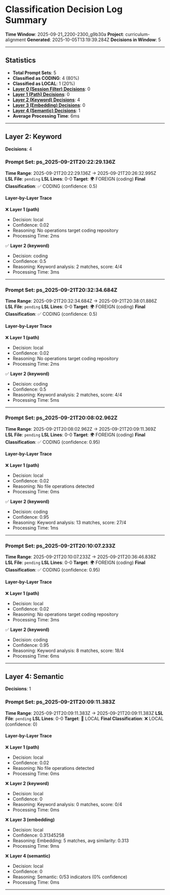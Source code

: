 # Classification Decision Log Summary

**Time Window**: 2025-09-21_2200-2300_g9b30a
**Project**: curriculum-alignment
**Generated**: 2025-10-05T13:19:39.284Z
**Decisions in Window**: 5

---

## Statistics

- **Total Prompt Sets**: 5
- **Classified as CODING**: 4 (80%)
- **Classified as LOCAL**: 1 (20%)
- **[Layer 0 (Session Filter) Decisions](#layer-0-session-filter)**: 0
- **[Layer 1 (Path) Decisions](#layer-1-path)**: 0
- **[Layer 2 (Keyword) Decisions](#layer-2-keyword)**: 4
- **[Layer 3 (Embedding) Decisions](#layer-3-embedding)**: 0
- **[Layer 4 (Semantic) Decisions](#layer-4-semantic)**: 1
- **Average Processing Time**: 6ms

---

## Layer 2: Keyword

**Decisions**: 4

### Prompt Set: ps_2025-09-21T20:22:29.136Z

**Time Range**: 2025-09-21T20:22:29.136Z → 2025-09-21T20:26:32.995Z
**LSL File**: `pending`
**LSL Lines**: 0-0
**Target**: 🌍 FOREIGN (coding)
**Final Classification**: ✅ CODING (confidence: 0.5)

#### Layer-by-Layer Trace

❌ **Layer 1 (path)**
- Decision: local
- Confidence: 0.02
- Reasoning: No operations target coding repository
- Processing Time: 2ms

✅ **Layer 2 (keyword)**
- Decision: coding
- Confidence: 0.5
- Reasoning: Keyword analysis: 2 matches, score: 4/4
- Processing Time: 3ms

---

### Prompt Set: ps_2025-09-21T20:32:34.684Z

**Time Range**: 2025-09-21T20:32:34.684Z → 2025-09-21T20:38:01.886Z
**LSL File**: `pending`
**LSL Lines**: 0-0
**Target**: 🌍 FOREIGN (coding)
**Final Classification**: ✅ CODING (confidence: 0.5)

#### Layer-by-Layer Trace

❌ **Layer 1 (path)**
- Decision: local
- Confidence: 0.02
- Reasoning: No operations target coding repository
- Processing Time: 2ms

✅ **Layer 2 (keyword)**
- Decision: coding
- Confidence: 0.5
- Reasoning: Keyword analysis: 2 matches, score: 4/4
- Processing Time: 5ms

---

### Prompt Set: ps_2025-09-21T20:08:02.962Z

**Time Range**: 2025-09-21T20:08:02.962Z → 2025-09-21T20:09:11.369Z
**LSL File**: `pending`
**LSL Lines**: 0-0
**Target**: 🌍 FOREIGN (coding)
**Final Classification**: ✅ CODING (confidence: 0.95)

#### Layer-by-Layer Trace

❌ **Layer 1 (path)**
- Decision: local
- Confidence: 0.02
- Reasoning: No file operations detected
- Processing Time: 0ms

✅ **Layer 2 (keyword)**
- Decision: coding
- Confidence: 0.95
- Reasoning: Keyword analysis: 13 matches, score: 27/4
- Processing Time: 1ms

---

### Prompt Set: ps_2025-09-21T20:10:07.233Z

**Time Range**: 2025-09-21T20:10:07.233Z → 2025-09-21T20:36:46.838Z
**LSL File**: `pending`
**LSL Lines**: 0-0
**Target**: 🌍 FOREIGN (coding)
**Final Classification**: ✅ CODING (confidence: 0.95)

#### Layer-by-Layer Trace

❌ **Layer 1 (path)**
- Decision: local
- Confidence: 0.02
- Reasoning: No operations target coding repository
- Processing Time: 3ms

✅ **Layer 2 (keyword)**
- Decision: coding
- Confidence: 0.95
- Reasoning: Keyword analysis: 8 matches, score: 18/4
- Processing Time: 6ms

---

## Layer 4: Semantic

**Decisions**: 1

### Prompt Set: ps_2025-09-21T20:09:11.383Z

**Time Range**: 2025-09-21T20:09:11.383Z → 2025-09-21T20:09:11.383Z
**LSL File**: `pending`
**LSL Lines**: 0-0
**Target**: 📍 LOCAL
**Final Classification**: ❌ LOCAL (confidence: 0)

#### Layer-by-Layer Trace

❌ **Layer 1 (path)**
- Decision: local
- Confidence: 0.02
- Reasoning: No file operations detected
- Processing Time: 0ms

❌ **Layer 2 (keyword)**
- Decision: local
- Confidence: 0
- Reasoning: Keyword analysis: 0 matches, score: 0/4
- Processing Time: 0ms

❌ **Layer 3 (embedding)**
- Decision: local
- Confidence: 0.31345258
- Reasoning: Embedding: 5 matches, avg similarity: 0.313
- Processing Time: 9ms

❌ **Layer 4 (semantic)**
- Decision: local
- Confidence: 0
- Reasoning: Semantic: 0/53 indicators (0% confidence)
- Processing Time: 0ms

---

